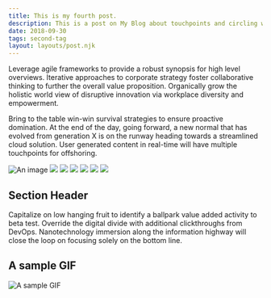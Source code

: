```yaml
---
title: This is my fourth post.
description: This is a post on My Blog about touchpoints and circling wagons.
date: 2018-09-30
tags: second-tag
layout: layouts/post.njk
---
```


Leverage agile frameworks to provide a robust synopsis for high level overviews. Iterative approaches to corporate strategy foster collaborative thinking to further the overall value proposition. Organically grow the holistic world view of disruptive innovation via workplace diversity and empowerment.

Bring to the table win-win survival strategies to ensure proactive domination. At the end of the day, going forward, a new normal that has evolved from generation X is on the runway heading towards a streamlined cloud solution. User generated content in real-time will have multiple touchpoints for offshoring.

![An image](https://cdn.pixabay.com/photo/2020/08/25/11/11/zebra-5516455_1280.jpg)
![](../../img/doener.jpg)
![](../../img/test.jpg)
![](https://i.imgur.com/VJjlFCN.jpg)
![](https://upload.wikimedia.org/wikipedia/commons/a/a4/Hurricane_Katrina_August_28_2005_NASA.jpg)
![](https://upload.wikimedia.org/wikipedia/commons/a/a4/Hurricane_Katrina_August_28_2005_NASA.jpg)
![](https://upload.wikimedia.org/wikipedia/commons/a/a4/Hurricane_Katrina_August_28_2005_NASA.jpg)
## Section Header

Capitalize on low hanging fruit to identify a ballpark value added activity to beta test. Override the digital divide with additional clickthroughs from DevOps. Nanotechnology immersion along the information highway will close the loop on focusing solely on the bottom line.

## A sample GIF

![A sample GIF](https://thumbs.gfycat.com/EqualCreativeCowbird-max-1mb.gif)
